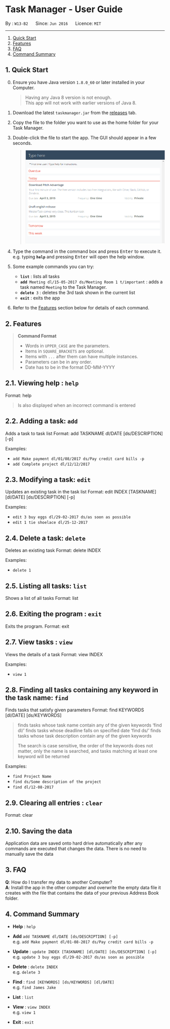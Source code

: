 # Task Manager - User Guide

By : `W13-B2`  &nbsp;&nbsp;&nbsp;&nbsp; Since: `Jun 2016`  &nbsp;&nbsp;&nbsp;&nbsp; Licence: `MIT`

---

1. [Quick Start](#quick-start)
2. [Features](#features)
3. [FAQ](#faq)
4. [Command Summary](#command-summary)

## 1. Quick Start

0. Ensure you have Java version `1.8.0_60` or later installed in your Computer.<br>

   > Having any Java 8 version is not enough. <br>
   > This app will not work with earlier versions of Java 8.

1. Download the latest `taskmanager.jar` from the [releases](../../../releases) tab.
2. Copy the file to the folder you want to use as the home folder for your Task Manager.
3. Double-click the file to start the app. The GUI should appear in a few seconds.
   > <img src="images/Ui.png" width="600">

4. Type the command in the command box and press <kbd>Enter</kbd> to execute it. <br>
   e.g. typing **`help`** and pressing <kbd>Enter</kbd> will open the help window.
5. Some example commands you can try:
   * **`list`** : lists all tasks
   * **`add`**` Meeting dl/15-05-2017 ds/Meeting Room 1 t/important` :
     adds a task named `Meeting` to the Task Manager.
   * **`delete`**` 3` : deletes the 3rd task shown in the current list
   * **`exit`** : exits the app
6. Refer to the [Features](#features) section below for details of each command.<br>


## 2. Features

> **Command Format**
>
> * Words in `UPPER_CASE` are the parameters.
> * Items in `SQUARE_BRACKETS` are optional.
> * Items with `...` after them can have multiple instances.
> * Parameters can be in any order.
> * Date has to be in the format DD-MM-YYYY

## 2.1. Viewing help : `help`

Format: help

> Is also displayed when an incorrect command is entered

## 2.2. Adding a task: `add`

Adds a task to task list
Format: add TASKNAME dl/DATE [ds/DESCRIPTION] [-p]

Examples:

* `add Make payment dl/01/08/2017 ds/Pay credit card bills -p`
* `add Complete project dl/12/12/2017`

## 2.3. Modifying a task: `edit`

Updates an existing task in the task list
Format: edit INDEX [TASKNAME] [dl/DATE] [ds/DESCRIPTION] [-p]

Examples:

* `edit 3 buy eggs dl/29-02-2017 ds/as soon as possible`
* `edit 1 tie shoelace dl/25-12-2017`

## 2.4. Delete a task: `delete`

Deletes an existing task
Format: delete INDEX

Examples:

* `delete 1`

## 2.5. Listing all tasks: `list`

Shows a list of all tasks
Format: list

## 2.6. Exiting the program : `exit`

Exits the program.
Format: exit

## 2.7. View tasks : `view`

Views the details of a task
Format: view INDEX

Examples:

* `view 1`

## 2.8. Finding all tasks containing any keyword in the task name: `find`

Finds tasks that satisfy given parameters
Format: find KEYWORDS [dl/DATE] [ds/KEYWORDS] 

> finds tasks whose task name contain any of the given keywords
> ‘find dl/’ finds tasks whose deadline falls on specified date
> ‘find ds/’ finds tasks whose task description contain any of the given keywords
> 
> The search is case sensitive, the order of the keywords does not matter, only the name is searched, and tasks matching at least one keyword will be returned

Examples:

* `find Project Name`
* `find ds/Some description of the project`
* `find dl/12-08-2017`

## 2.9. Clearing all entries : `clear`

Format: clear

## 2.10. Saving the data

Application data are saved onto hard drive automatically after any commands are executed that changes the data.
There is no need to manually save the data

## 3. FAQ

**Q**: How do I transfer my data to another Computer?<br>
**A**: Install the app in the other computer and overwrite the empty data file it creates with
       the file that contains the data of your previous Address Book folder.

## 4. Command Summary

* **Help** : `help`

* **Add**  `add TASKNAME dl/DATE [ds/DESCRIPTION] [-p]` <br>
  e.g. `add Make payment dl/01-08-2017 ds/Pay credit card bills -p`

* **Update** : `update INDEX [TASKNAME] [dl/DATE] [ds/DESCRIPTION] [-p]` <br>
  e.g. `update 3 buy eggs dl/29-02-2017 ds/as soon as possible`

* **Delete** : `delete INDEX` <br>
   e.g. `delete 3`

* **Find** : `find [KEYWORDS] [ds/KEYWORDS] [dl/DATE]` <br>
  e.g. `find James Jake`

* **List** : `list` <br>

* **View** : `view INDEX` <br>
  e.g. `view 1`

* **Exit** : `exit` <br>
